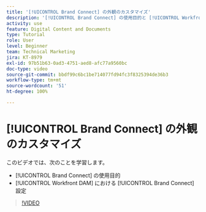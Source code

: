 ```yaml
---
title: '[!UICONTROL Brand Connect] の外観のカスタマイズ'
description: '[!UICONTROL Brand Connect] の使用目的と [!UICONTROL Workfront DAM] での [!UICONTROL Brand Connect] へのアクセス方法について説明します。'
activity: use
feature: Digital Content and Documents
type: Tutorial
role: User
level: Beginner
team: Technical Marketing
jira: KT-8979
exl-id: 97b51b63-0ad3-4751-aed8-afc77a9560bc
doc-type: video
source-git-commit: bbdf99c6bc1be714077fd94fc3f8325394de36b3
workflow-type: tm+mt
source-wordcount: '51'
ht-degree: 100%

---
```


# [!UICONTROL Brand Connect] の外観のカスタマイズ

このビデオでは、次のことを学習します。

* [!UICONTROL Brand Connect] の使用目的
* [!UICONTROL Workfront DAM] における [!UICONTROL Brand Connect] 設定

>[!VIDEO](https://video.tv.adobe.com/v/335241/?quality=12&learn=on&enablevpops=1)

